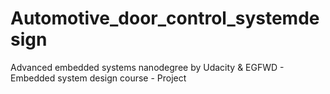 # Automotive_door_control_systemdesign
Advanced embedded systems nanodegree by Udacity &amp; EGFWD - Embedded system design course - Project
